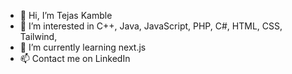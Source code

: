 - 👋 Hi, I’m Tejas Kamble
- 👀 I’m interested in C++, Java, JavaScript, PHP, C#, HTML, CSS, Tailwind, 
- 🌱 I’m currently learning next.js
- 📫 Contact me on LinkedIn 

<!---
thetejaskamble/thetejaskamble is a ✨ special ✨ repository because its `README.md` (this file) appears on your GitHub profile.
You can click the Preview link to take a look at your changes.
--->

